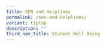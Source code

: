 ```yaml
---
title: SEN and Helplines
permalink: /sen-and-helplines/
variant: tiptap
description: ""
third_nav_title: Student Well Being
---
```

